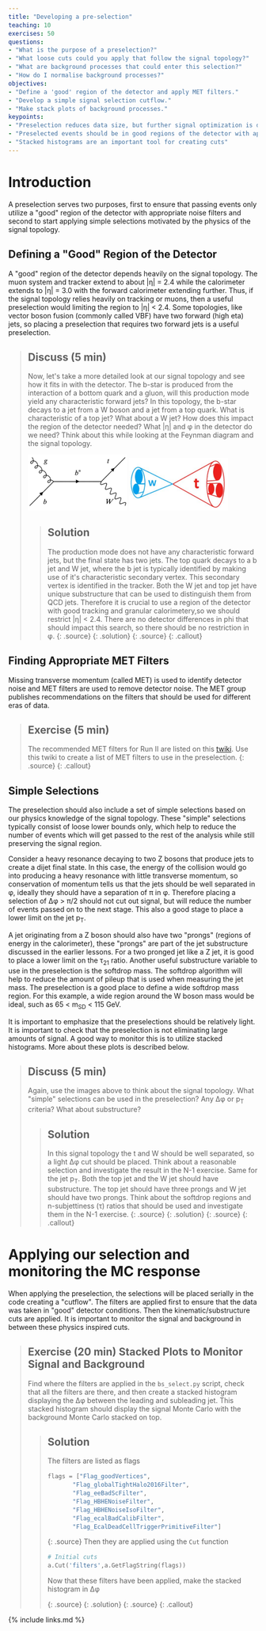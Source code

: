 ```yaml
---
title: "Developing a pre-selection"
teaching: 10
exercises: 50
questions:
- "What is the purpose of a preselection?"
- "What loose cuts could you apply that follow the signal topology?"
- "What are background processes that could enter this selection?"
- "How do I normalise background processes?"
objectives:
- "Define a 'good' region of the detector and apply MET filters."
- "Develop a simple signal selection cutflow."
- "Make stack plots of background processes."
keypoints:
- "Preselection reduces data size, but further signal optimization is done later"
- "Preselected events should be in good regions of the detector with appropriate filters"
- "Stacked histograms are an important tool for creating cuts"
---
```

# Introduction

A preselection serves two purposes, first to ensure that passing events only utilize a "good" region of the detector with
appropriate noise filters and second to start applying simple selections motivated by the physics of the signal topology. 

## Defining a "Good" Region of the Detector

A "good" region of the detector depends heavily on the signal topology. The muon system and tracker extend to about 
|&eta;| = 2.4 while the calorimeter extends to |&eta;| = 3.0 with the forward calorimeter extending further. Thus, if the signal
topology relies heavily on tracking or muons, then a useful preselection would limiting the region to |&eta;| < 2.4. Some 
topologies, like vector boson fusion (commonly called VBF) have two forward (high eta) jets, so placing a preselection 
that requires two forward jets is a useful preselection.

> ## Discuss (5 min)
> Now, let's take a more detailed look at our signal topology and see how it fits in with the detector. The b-star is produced 
from the interaction of a bottom quark and a gluon, will this production mode yield any characteristic forward jets?
> In this topology, the b-star decays to a jet from a W boson and a jet from a top quark. What is characteristic of a top jet?
What about a W jet? How does this impact the region of the detector needed? What |&eta;| and &phi; in the detector do we need? 
Think about this while looking at the Feynman diagram and the signal topology.
>
> <img src="../fig/bstarFeynman.png" alt="bstarFeynman" style="width:200px"> 
> <img src="../fig/bstarTopo.png" alt="bstarTopo" style="width:200px"> 
> 
> > ## Solution
> > The production mode does not have any characteristic forward jets, but the final state has two jets. The top quark decays to a 
> > b jet and W jet, where the b jet is typically identified by making use of it's characteristic secondary vertex. This secondary
> > vertex is identified in the tracker. Both the W jet and top jet have unique substructure that can be used to distinguish them 
> > from QCD jets. Therefore it is crucial to use a region of the detector with good tracking and granular calorimetery,so we should
> > restrict |&eta;| < 2.4. There are no detector differences in phi that should impact this search, so there should be no restriction
> > in &phi;.
> > {: .source}
> {: .solution}
> {: .source}
{: .callout}

## Finding Appropriate MET Filters

Missing transverse momentum (called MET) is used to identify detector noise and MET filters are used to remove detector noise. The 
MET group publishes recommendations on the filters that should be used for different eras of data.

> ## Exercise (5 min)
> The recommended MET filters for Run II are listed on this [twiki](https://twiki.cern.ch/twiki/bin/viewauth/CMS/MissingETOptionalFiltersRun2).
> Use this twiki to create a list of MET filters to use in the preselection.
> {: .source}
{: .callout}


## Simple Selections

The preselection should also include a set of simple selections based on our physics knowledge of the signal topology. These "simple"
selections typically consist of loose lower bounds only, which help to reduce the number of events which will get passed to the rest of
the analysis while still preserving the signal region. 

Consider a heavy resonance decaying to two Z bosons that produce jets to create a dijet final state. In this case, the energy of the 
collision would go into producing a heavy resonance with little transverse momentum, so conservation of momentum tells us that the jets should
be well separated in &phi;, ideally they should have a separation of &pi; in &phi;. Therefore placing a selection of &Delta;&phi; > &pi;/2 should 
not cut out signal, but will reduce the number of events passed on to the next stage. This also a good stage to place a lower limit on 
the jet p<sub>T</sub>.  

A jet originating from a Z boson should also have two "prongs" (regions of energy in the calorimeter), these "prongs" are part of the jet
substructure discussed in the earlier lessons. For a two pronged jet like a Z jet, it is good to place a lower limit on the &tau;<sub>21</sub> ratio. 
Another useful substructure variable to use in the preselection is the softdrop mass. The softdrop algorithm will help to reduce the amount
of pileup that is used when measuring the jet mass. The preselection is a good place to define a wide softdrop mass region. For this example,
a wide region around the W boson mass would be ideal, such as 65 < m<sub>SD</sub> < 115 GeV. 

It is important to emphasize that the preselections should be relatively light. It is important to check that the preselection is not eliminating
large amounts of signal. A good way to monitor this is to utilize stacked histograms. More about these plots is described below.

> ## Discuss (5 min)
> Again, use the images above to think about the signal topology. What "simple" selections can be used in the preselection? Any
&Delta;&phi; or p<sub>T</sub> criteria? What about substructure?
>
> 
> > ## Solution
> > In this signal topology the t and W should be well separated, so a light &Delta;&phi; cut should be placed. Think about a reasonable 
selection and investigate the result in the N-1 exercise. Same for the jet p<sub>T</sub>. Both the top jet and the W jet should have substructure.
> > The top jet should have three prongs and W jet should have two prongs. Think about the softdrop regions and n-subjettiness (&tau;) 
ratios that should be used and investigate them in the N-1 exercise.
> > {: .source}
> {: .solution}
> {: .source}
{: .callout}

# Applying our selection and monitoring the MC response

When applying the preselection, the selections will be placed serially in the code creating a "cutflow". The filters are applied first 
to ensure that the data was taken in "good" detector conditions. Then the kinematic/substructure cuts are applied. It is important to 
monitor the signal and background in between these physics inspired cuts.

> ## Exercise (20 min) Stacked Plots to Monitor Signal and Background
> Find where the filters are applied in the `bs_select.py` script, check that all the filters are there, and then create a stacked histogram 
displaying the &Delta;&phi; between the leading and subleading jet. 
> This stacked histogram should display the signal Monte Carlo with the background Monte Carlo stacked on top.
>
> 
> > ## Solution
> > The filters are listed as flags
> > ~~~python
> > flags = ["Flag_goodVertices",
> >        "Flag_globalTightHalo2016Filter", 
> >        "Flag_eeBadScFilter", 
> >        "Flag_HBHENoiseFilter", 
> >        "Flag_HBHENoiseIsoFilter", 
> >        "Flag_ecalBadCalibFilter", 
> >        "Flag_EcalDeadCellTriggerPrimitiveFilter"]
> > ~~~
> > {: .source}
> > Then they are applied using the `Cut` function
> >
> > ~~~python
> > # Initial cuts
> > a.Cut('filters',a.GetFlagString(flags))
> > ~~~
> > 
> > Now that these filters have been applied, make the stacked histogram in &Delta;&phi;
> > 
> > {: .source}
> {: .solution}
> {: .source}
{: .callout}



{% include links.md %}

